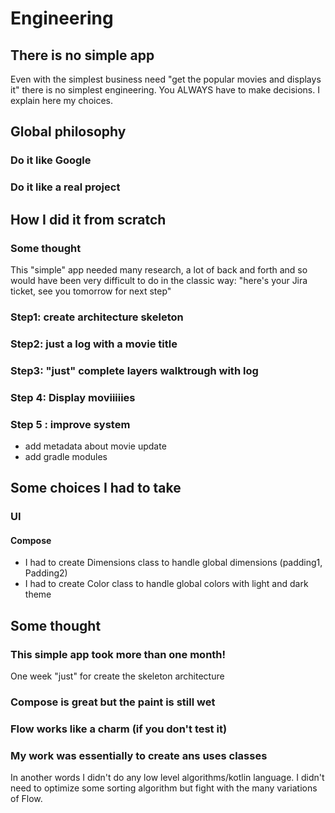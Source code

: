 # Engineering

## There is no simple app
Even with the simplest business need "get the popular movies and displays it" there is no simplest engineering. You ALWAYS have to make decisions. 
I explain here my choices. 

## Global philosophy

### Do it like Google

### Do it like a real project

## How I did it from scratch

### Some thought
This "simple" app needed many research, a lot of back and forth and so would have been very difficult to do in the classic way: "here's your Jira ticket, see you tomorrow for next step"

### Step1: create architecture skeleton

### Step2: just a log with a movie title

### Step3: "just" complete layers walktrough with log

### Step 4: Display moviiiiies

### Step 5 : improve system
* add metadata about movie update
* add gradle modules


## Some choices I had to take
### UI
#### Compose
* I had to create Dimensions class to handle global dimensions (padding1, Padding2)
* I had to create Color class to handle global colors with light and dark theme

## Some thought

### This simple app took more than one month!
One week "just" for create the skeleton architecture

### Compose is great but the paint is still wet

### Flow works like a charm (if you don't test it)

### My work was essentially to create ans uses classes
In another words I didn't do any low level algorithms/kotlin language. I didn't need to optimize some sorting algorithm but fight with the many variations of Flow. 

